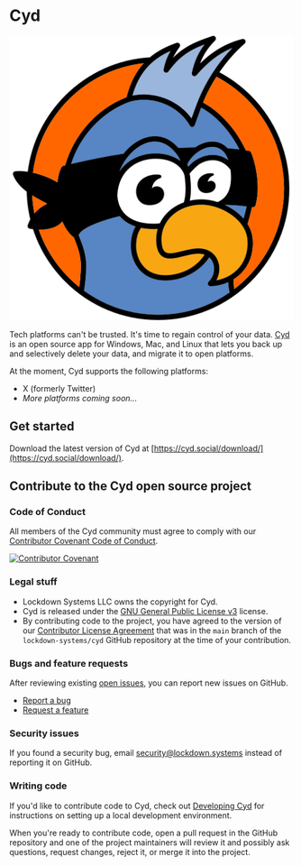 # Cyd

![Cyd logo](./assets/icon.png)

Tech platforms can't be trusted. It's time to regain control of your data. [Cyd](https://cyd.social/) is an open source app for Windows, Mac, and Linux that lets you back up and selectively delete your data, and migrate it to open platforms.

At the moment, Cyd supports the following platforms:

- X (formerly Twitter)
- _More platforms coming soon..._

## Get started

Download the latest version of Cyd at [https://cyd.social/download/](https://cyd.social/download/).

## Contribute to the Cyd open source project

### Code of Conduct

All members of the Cyd community must agree to comply with our [Contributor Covenant Code of Conduct](./CODE_OF_CONDUCT.md).

[![Contributor Covenant](https://img.shields.io/badge/Contributor%20Covenant-2.1-4baaaa.svg)](code_of_conduct.md) 

### Legal stuff

- Lockdown Systems LLC owns the copyright for Cyd.
- Cyd is released under the [GNU General Public License v3](./LICENSE) license.
- By contributing code to the project, you have agreed to the version of our [Contributor License Agreement](./CLA.md) that was in the `main` branch of the `lockdown-systems/cyd` GitHub repository at the time of your contribution.

### Bugs and feature requests

After reviewing existing [open issues](https://github.com/lockdown-systems/cyd/issues), you can report new issues on GitHub.

- [Report a bug](https://github.com/lockdown-systems/cyd/issues/new?template=bug_report.md)
- [Request a feature](https://github.com/lockdown-systems/cyd/issues/new?template=feature_request.md)

### Security issues

If you found a security bug, email security@lockdown.systems instead of reporting it on GitHub.

### Writing code

If you'd like to contribute code to Cyd, check out [Developing Cyd](./DEVELOPMENT.md) for instructions on setting up a local development environment.

When you're ready to contribute code, open a pull request in the GitHub repository and one of the project maintainers will review it and possibly ask questions, request changes, reject it, or merge it into the project.